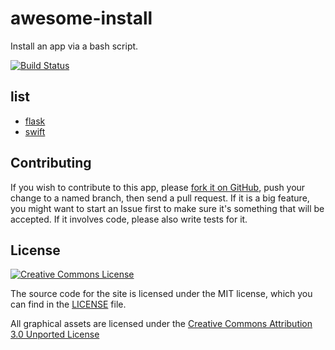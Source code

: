 # awesome-install
Install an app via a bash script.

[![Build Status](https://github.com/ishxiao/awesome-install/workflows/awesome-install/badge.svg)](https://github.com/ishxiao/awesome-install/actions?query=workflow%3Aawesome-install)

## list

- [flask](https://github.com/ishxiao/awesome-install/blob/main/flask_install.sh)
- [swift](https://github.com/ishxiao/awesome-install/blob/main/swift_install.sh)

## Contributing

If you wish to contribute to this app, please [fork it on GitHub](https://github.com/ishxiao/awesome-install), push your
change to a named branch, then send a pull request. If it is a big feature,
you might want to start an Issue first to make sure it's something that will
be accepted.  If it involves code, please also write tests for it.

## License

<a rel="license" href="http://creativecommons.org/licenses/by-nc/3.0/">
    <img alt="Creative Commons License" style="border-width:0" src="http://i.creativecommons.org/l/by-nc/3.0/88x31.png" />
</a>

The source code for the site is licensed under the MIT license, which you can find in
the [LICENSE](https://github.com/ishxiao/awesome-install/blob/master/LICENSE) file.

All graphical assets are licensed under the
[Creative Commons Attribution 3.0 Unported License](https://creativecommons.org/licenses/by/3.0/)
